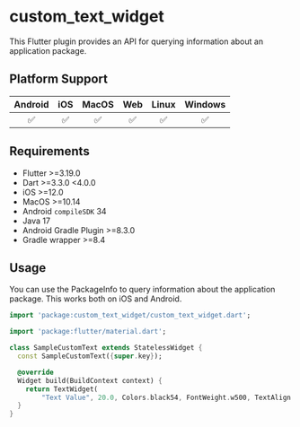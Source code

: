 # custom_text_widget

This Flutter plugin provides an API for querying information about an application package.

## Platform Support

| Android |  iOS  | MacOS |  Web  | Linux | Windows |
| :-----: | :---: | :---: | :---: | :---: | :-----: |
|✅|✅|✅|✅|✅|✅|

## Requirements

- Flutter >=3.19.0
- Dart >=3.3.0 <4.0.0
- iOS >=12.0
- MacOS >=10.14
- Android `compileSDK` 34
- Java 17
- Android Gradle Plugin >=8.3.0
- Gradle wrapper >=8.4

## Usage

You can use the PackageInfo to query information about the application package. This works both on
iOS and Android.

```dart
import 'package:custom_text_widget/custom_text_widget.dart';

import 'package:flutter/material.dart';

class SampleCustomText extends StatelessWidget {
  const SampleCustomText({super.key});

  @override
  Widget build(BuildContext context) {
    return TextWidget(
        "Text Value", 20.0, Colors.black54, FontWeight.w500, TextAlign.center);
  }
}

```
